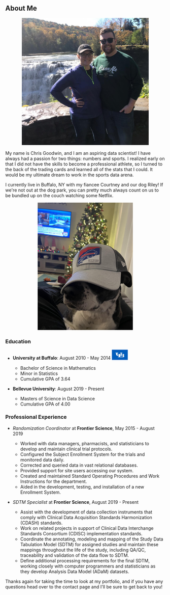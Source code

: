 ## About Me

<p align="center">
<img src="profpic.jpg" alt="At our favorite spot, Letchworth State Park!" width="400">
</p>

My name is Chris Goodwin, and I am an aspiring data scientist! I have always had a passion for two things: numbers and sports. I realized early on that I did not have the skills to become a professional athlete, so I turned to the back of the trading cards and learned all of the stats that I could. It would be my ultimate dream to work in the sports data arena.

I currently live in Buffalo, NY with my fiancee Courtney and our dog Riley! If we're not out at the dog park, you can pretty much always count on us to be bundled up on the couch watching some Netflix.

<p align="center">
<img src="riley.jpg" alt="Riley enjoying the Bills playoff run" class = "center" width="300">
</p>

### Education

- **University at Buffalo**: August 2010 - May 2014 <img src="ub.jpg" width="50">
  - Bachelor of Science in Mathematics
  - Minor in Statistics
  - Cumulative GPA of 3.64
  
- **Bellevue University**: August 2019 - Present
  - Masters of Science in Data Science
  - Cumulative GPA of 4.00

### Professional Experience

- *Randomization Coordinator* at **Frontier Science**, May 2015 - August 2019
  - Worked with data managers, pharmacists, and statisticians to develop and maintain clinical trial protocols. 
  - Configured the Subject Enrollment System for the trials and monitored data daily. 
  - Corrected and queried data in vast relational databases. 
  - Provided support for site users accessing our system.  
  - Created and maintained Standard Operating Procedures and Work Instructions for the department.  
  - Aided in the development, testing, and installation of a new Enrollment System.     

- *SDTM Specialist* at **Frontier Science**, August 2019 - Present
  - Assist with the development of data collection instruments that comply with Clinical Data Acquisition Standards Harmonization (CDASH) standards.
  - Work on related projects in support of Clinical Data Interchange Standards Consortium (CDISC) implementation standards.  
  - Coordinate the annotating, modeling and mapping of the Study Data Tabulation Model (SDTM) for assigned studies and maintain these mappings throughout the life of the study, including QA/QC, traceability and validation of the data flow to SDTM. 
  - Define additional processing requirements for the final SDTM, working closely with computer programmers and statisticians as they develop Analysis Data Model (ADaM) datasets.

Thanks again for taking the time to look at my portfolio, and if you have any questions head over to the contact page and I'll be sure to get back to you!


